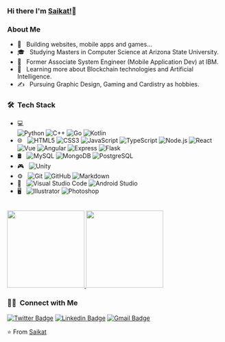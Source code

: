 ### Hi there I'm [Saikat!](https://sdnitrogen.github.io)👋

<h3> About Me </h3>

- 🤔 &nbsp; Building websites, mobile apps and games...
- 🎓 &nbsp; Studying Masters in Computer Science at Arizona State University.
- 💼 &nbsp; Former Associate System Engineer (Mobile Application Dev) at IBM.
- 🌱 &nbsp; Learning more about Blockchain technologies and Artificial Intelligence.
- ✍️ &nbsp; Pursuing Graphic Design, Gaming and Cardistry as hobbies.

<h3> 🛠 &nbsp;Tech Stack</h3>

- 💻 &nbsp;<br>
  ![Python](https://img.shields.io/badge/Python-3776AB?style=for-the-badge&logo=python&logoColor=white)
  ![C++](https://img.shields.io/badge/C%2B%2B-00599C?style=for-the-badge&logo=c%2B%2B&logoColor=white)
  ![Go](https://img.shields.io/badge/Go-00ADD8?style=for-the-badge&logo=go&logoColor=white)
  ![Kotlin](https://img.shields.io/badge/Kotlin-0095D5?&style=for-the-badge&logo=kotlin&logoColor=white)
- 🌐 &nbsp;
  ![HTML5](https://img.shields.io/badge/HTML5-E34F26?style=for-the-badge&logo=html5&logoColor=white)
  ![CSS3](https://img.shields.io/badge/CSS3-1572B6?style=for-the-badge&logo=css3&logoColor=white)
  ![JavaScript](https://img.shields.io/badge/JavaScript-F7DF1E?style=for-the-badge&logo=javascript&logoColor=black)
  ![TypeScript](https://img.shields.io/badge/TypeScript-007ACC?style=for-the-badge&logo=typescript&logoColor=white)
  ![Node.js](https://img.shields.io/badge/Node.js-43853D?style=for-the-badge&logo=node.js&logoColor=white)
  ![React](https://img.shields.io/badge/React-20232A?style=for-the-badge&logo=react&logoColor=61DAFB)
  ![Vue](https://img.shields.io/badge/Vue.js-35495E?style=for-the-badge&logo=vue.js&logoColor=4FC08D)
  ![Angular](https://img.shields.io/badge/Angular-DD0031?style=for-the-badge&logo=angular&logoColor=white)
  ![Express](https://img.shields.io/badge/Express.js-404D59?style=for-the-badge)
  ![Flask](https://img.shields.io/badge/Flask-000000?style=for-the-badge&logo=flask&logoColor=white)
- 🛢 &nbsp;
  ![MySQL](https://img.shields.io/badge/MySQL-00000F?style=for-the-badge&logo=mysql&logoColor=white)
  ![MongoDB](https://img.shields.io/badge/MongoDB-4EA94B?style=for-the-badge&logo=mongodb&logoColor=white)
  ![PostgreSQL](https://img.shields.io/badge/PostgreSQL-316192?style=for-the-badge&logo=postgresql&logoColor=white)
- 🎮 &nbsp;
  ![Unity](https://img.shields.io/badge/Unity-100000?style=for-the-badge&logo=unity&logoColor=white)
- ⚙️ &nbsp;
  ![Git](https://img.shields.io/badge/-Git-333333?style=for-the-badge&logo=git)
  ![GitHub](https://img.shields.io/badge/GitHub-100000?style=for-the-badge&logo=github&logoColor=white)
  ![Markdown](https://img.shields.io/badge/Markdown-000000?style=for-the-badge&logo=markdown&logoColor=white)
- 🔧 &nbsp;
  ![Visual Studio Code](https://img.shields.io/badge/-Visual%20Studio%20Code-333333?style=for-the-badge&logo=visual-studio-code&logoColor=007ACC)
  ![Android Studio](https://img.shields.io/badge/Android-3DDC84?style=for-the-badge&logo=android&logoColor=white)
- 🖥 &nbsp;
  ![Illustrator](https://img.shields.io/badge/-Illustrator-333333?style=for-the-badge&logo=adobe-illustrator)
  ![Photoshop](https://img.shields.io/badge/-Photoshop-333333?style=for-the-badge&logo=adobe-photoshop)

<br/>

<a href="https://github.com/sdnitrogen">
  <img height="180em" src="https://github-readme-stats.vercel.app/api?username=sdnitrogen&theme=buefy&show_icons=true" />
  <img height="180em" src="https://github-readme-stats.vercel.app/api/top-langs/?username=sdnitrogen&theme=buefy&layout=compact" />
</a>

<br/>

### 🤝🏻 &nbsp;Connect with Me

[![Twitter Badge](https://img.shields.io/badge/-@sdnitrogen-1ca0f1?style=for-the-badge&labelColor=1ca0f1&logo=twitter&logoColor=white&link=https://twitter.com/sdnitrogen)](https://twitter.com/sdnitrogen) [![Linkedin Badge](https://img.shields.io/badge/-sdnitrogen-blue?style=for-the-badge&logo=Linkedin&logoColor=white&link=https://www.linkedin.com/in/sdnitrogen/)](https://www.linkedin.com/in/sdnitrogen/) [![Gmail Badge](https://img.shields.io/badge/-sdatta27@asu.edu-c14438?style=for-the-badge&logo=Gmail&logoColor=white&link=mailto:sdatta27@asu.edu)](mailto:sdatta27@asu.edu)


⭐️ From [Saikat](https://github.com/sdnitrogen)
